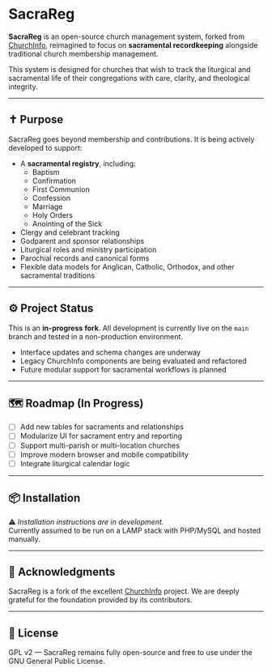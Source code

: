 # SacraReg

**SacraReg** is an open-source church management system, forked from [ChurchInfo](https://github.com/ChurchInfo/ChurchInfo), reimagined to focus on **sacramental recordkeeping** alongside traditional church membership management.

This system is designed for churches that wish to track the liturgical and sacramental life of their congregations with care, clarity, and theological integrity.

---

## ✝️ Purpose

SacraReg goes beyond membership and contributions. It is being actively developed to support:

- A **sacramental registry**, including:
  - Baptism
  - Confirmation
  - First Communion
  - Confession
  - Marriage
  - Holy Orders
  - Anointing of the Sick
- Clergy and celebrant tracking
- Godparent and sponsor relationships
- Liturgical roles and ministry participation
- Parochial records and canonical forms
- Flexible data models for Anglican, Catholic, Orthodox, and other sacramental traditions

---

## ⚙️ Project Status

This is an **in-progress fork**. All development is currently live on the `main` branch and tested in a non-production environment.

- Interface updates and schema changes are underway
- Legacy ChurchInfo components are being evaluated and refactored
- Future modular support for sacramental workflows is planned

---

## 🗺️ Roadmap (In Progress)

- [ ] Add new tables for sacraments and relationships
- [ ] Modularize UI for sacrament entry and reporting
- [ ] Support multi-parish or multi-location churches
- [ ] Improve modern browser and mobile compatibility
- [ ] Integrate liturgical calendar logic

---

## 📦 Installation

⚠️ *Installation instructions are in development.*  
Currently assumed to be run on a LAMP stack with PHP/MySQL and hosted manually.

---

## 🙏 Acknowledgments

SacraReg is a fork of the excellent [ChurchInfo](https://github.com/ChurchInfo/ChurchInfo) project. We are deeply grateful for the foundation provided by its contributors.

---

## 📜 License

GPL v2 — SacraReg remains fully open-source and free to use under the GNU General Public License.
